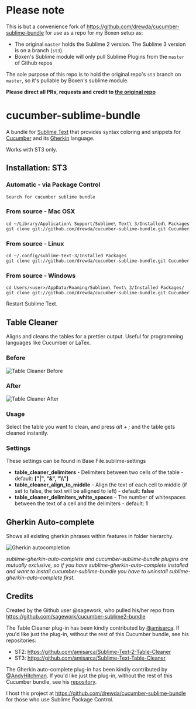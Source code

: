 # Please note

This is but a convenience fork of https://github.com/drewda/cucumber-sublime-bundle for use as a repo for my Boxen setup as:

- The original `master` holds the Sublime 2 version. The Sublime 3 version is on a branch (`st3`).
- Boxen's Sublime module will only pull Sublime Plugins from the `master` of Github repos

The sole purpose of this repo is to hold the original repo's `st3` branch on `master`, so it's pullable by Boxen's sublime module.

**Please direct all PRs, requests and credit to [the original repo](https://github.com/drewda/cucumber-sublime-bundle)**

# cucumber-sublime-bundle

A bundle for [Sublime Text](http://www.sublimetext.com/) that provides syntax coloring and snippets for [Cucumber](http://cukes.info/) and its [Gherkin](https://github.com/cucumber/cucumber/wiki/Gherkin) language.

Works with ST3 only.

## Installation: ST3

### Automatic - via Package Control
    Search for cucumber sublime bundle
### From source - Mac OSX
    cd ~/Library/Application\ Support/Sublime\ Text\ 3/Installed\ Packages
    git clone git://github.com/drewda/cucumber-sublime-bundle.git Cucumber
### From source - Linux
    cd ~/.config/sublime-text-3/Installed Packages
    git clone git://github.com/drewda/cucumber-sublime-bundle.git Cucumber
### From source - Windows
    cd Users/<user>/AppData/Roaming/Sublime\ Text\ 3/Installed Packages/
    git clone git://github.com/drewda/cucumber-sublime-bundle.git Cucumber

Restart Sublime Text.

## Table Cleaner

Aligns and cleans the tables for a prettier output. Useful for programming languages like Cucumber or LaTex.

### Before

![Table Cleaner Before](https://dl.dropbox.com/u/8314245/TableCleanerBefore.png)

### After

![Table Cleaner After](https://dl.dropbox.com/u/8314245/TableCleanerAfter.png)

### Usage
Select the table you want to clean, and press *alt + ;* and the table gets cleaned instantly.

### Settings
These settings can be found in Base File.sublime-settings
- **table_cleaner_delimiters** - Delimiters between two cells of the table - default: **["|", "&", "\\\\"]**
- **table_cleaner_align_to_middle** - Align the text of each cell to middle (if set to false, the text will be alligned to left) - default: **false**
- **table_cleaner_delimiters_white_spaces** - The number of whitespaces between the text of a cell and the delimiters - default: **1**

## Gherkin Auto-complete

Shows all existing gherkin phrases within features in folder hierarchy.

![Gherkin autocompletion](https://dl.dropboxusercontent.com/u/4031118/sublime-gherkin-autocomplete/sublime-gherkin-autocomplete.png)

*sublime-gherkin-auto-complete and cucumber-sublime-bundle plugins are mutually exclusive, so if you have
sublime-gherkin-auto-complete installed and want to install cucumber-sublime-bundle you have to uninstall
sublime-gherkin-auto-complete first.*

## Credits
Created by the Github user @sagework, who pulled his/her repo from https://github.com/sagework/cucumber-sublime2-bundle

The Table Cleaner plug-in has been kindly contributed by [@amisarca](https://github.com/amisarca).
If you'd like just the plug-in, without the rest of this Cucumber bundle, see his repositories:

* ST2: https://github.com/amisarca/Sublime-Text-2-Table-Cleaner
* ST3: https://github.com/amisarca/Sublime-Text-Table-Cleaner

The Gherkin auto-complete plug-in has been kindly contributed by [@AndyHitchman](https://github.com/AndyHitchman/).
If you'd like just the plug-in, without the rest of this Cucumber bundle, see his
[repository](https://github.com/AndyHitchman/sublime-gherkin-auto-complete).


I host this project at https://github.com/drewda/cucumber-sublime-bundle for those who use Sublime Package Control.
